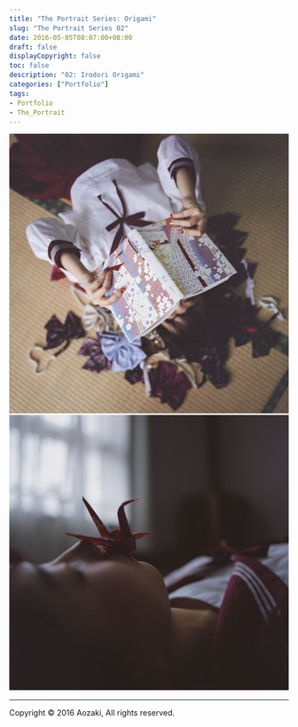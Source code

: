 ```yaml
---
title: "The Portrait Series: Origami"
slug: "The Portrait Series 02"
date: 2016-05-05T08:07:00+08:00
draft: false
displayCopyright: false
toc: false
description: "02: Irodori Origami"
categories: ["Portfolio"]
tags: 
- Portfolio
- The_Portrait
---
```


![](0001.jpg)
![](0002.jpg)

***

Copyright © 2016 Aozaki, All rights reserved.